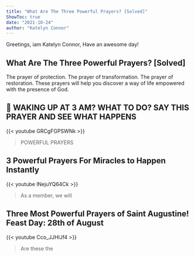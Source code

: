 ```yaml
---
title: "What Are The Three Powerful Prayers? [Solved]"
ShowToc: true 
date: "2021-10-24"
author: "Katelyn Connor" 
---
```


Greetings, iam Katelyn Connor, Have an awesome day!
## What Are The Three Powerful Prayers? [Solved]
 The prayer of protection. The prayer of transformation. The prayer of restoration. These prayers will help you discover a way of life empowered with the presence of God.

## 💸 WAKING UP AT 3 AM? WHAT TO DO? SAY THIS PRAYER AND SEE WHAT HAPPENS
{{< youtube GRCgFGPSWNk >}}
>POWERFUL PRAYERS

## 3 Powerful Prayers For Miracles to Happen Instantly
{{< youtube lNejuYQ64Ck >}}
>As a member, we will 

## Three Most Powerful Prayers of Saint Augustine! Feast Day: 28th of August
{{< youtube Cco_JJHIJf4 >}}
>Are these the 

